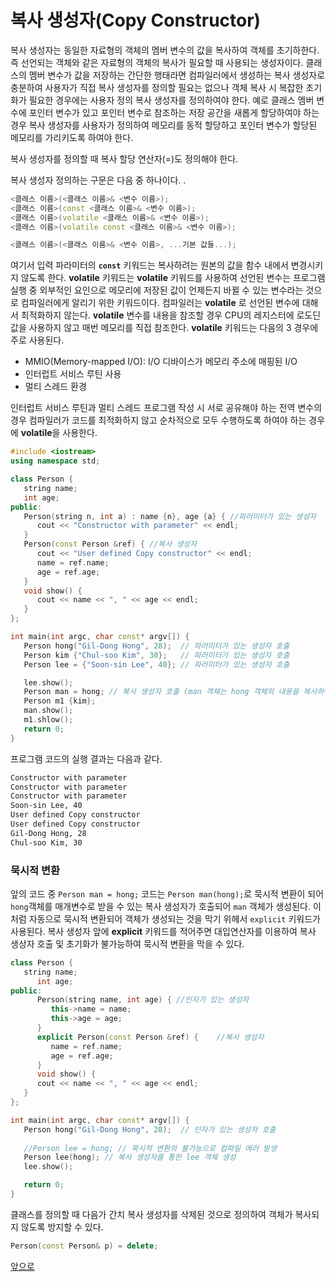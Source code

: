 # 복사 생성자(Copy Constructor)

복사 생성자는 동일한 자료형의 객체의 멤버 변수의 값을 복사하여 객체를 초기하한다. 즉 선언되는 객체와 같은 자료형의 객체의 복사가 필요할 때 사용되는 생성자이다. 클래스의 멤버 변수가 값을 저장하는 간단한 행태라면 컴파일러에서 생성하는 복사 생성자로 충분하여 사용자가 직접 복사 생성자를 정의할 필요는 없으나 객체 복사 시 복잡한 초기화가 필요한 경우에는 사용자 정의 복사 생성자를 정의하여야 한다. 
예로 클래스 멤버 변수에 포인터 변수가 있고 포인터 변수로 참조하는 저장 공간을 새롭게 할당하여야 하는 경우 복사 생성자를 사용자가 정의하여 메모리를 동적 할당하고 포인터 변수가 할당된 메모리를 가리키도록 하여야 한다. 

복사 생성자를 정의할 때 복사 할당 연산자(=)도 정의해야 한다. 

복사 생성자 정의하는 구문은 다음 중 하나이다. .

```c++
<클래스 이름>(<클래스 이름>& <변수 이름>);
<클래스 이름>(const <클래스 이름>& <변수 이름>);
<클래스 이름>(volatile <클래스 이름>& <변수 이름>);
<클래스 이름>(volatile const <클래스 이름>& <변수 이름>);

<클래스 이름>(<클래스 이름>& <변수 이름>, ...기본 값들...);
```
여기서 입력 파라미터의 **```const```** 키워드는 복사하려는 원본의 값을 함수 내에서 변경시키지 않도록 한다. 
**volatile** 키워드는 **volatile** 키워드를 사용하여 선언된 변수는 프로그램 실행 중 외부적인 요인으로 메모리에 저장된 값이 언제든지 바뀔 수 있는 변수라는 것으로 컴파일러에게 알리기 위한 키워드이다. 컴파일러는 **volatile** 로 선언된 변수에 대해서 최적화하지 않는다. **volatile** 변수를 내용을 참조할 경우 CPU의 레지스터에 로도딘 값을 사용하지 않고 매번 메모리를 직접 참조한다. 
**volatile** 키워드는 다음의 3 경우에 주로 사용된다.

* MMIO(Memory-mapped I/O): I/O 디바이스가 메모리 주소에 매핑된 I/O
* 인터럽트 서비스 루틴 사용
* 멀티 스레드 환경 

인터럽트 서비스 루틴과 멀티 스레드 프로그램 작성 시 서로 공유해야 하는 전역 변수의 경우 컴파일러가 코드를 최적화하지 않고 순차적으로 모두 수행하도록 하여야 하는 경우에 **volatile**을 사용한다. 

```c++
#include <iostream>
using namespace std;

class Person {
   string name; 
   int age;      
public:
   Person(string n, int a) : name {n}, age {a} { //파러미터가 있는 생성자
      cout << "Constructor with parameter" << endl;
   }
   Person(const Person &ref) { //복사 생성자
      cout << "User defined Copy constructor" << endl;     
      name = ref.name;
      age = ref.age;
   }
   void show() {
      cout << name << ", " << age << endl;
   }
}; 

int main(int argc, char const* argv[]) {
   Person hong("Gil-Dong Hong", 28);  // 파러미터가 있는 생성자 호출
   Person kim {"Chul-soo Kim", 30};   // 파러미터가 있는 생성자 호출 
   Person lee = {"Soon-sin Lee", 40}; // 파러미터가 있는 생성자 호출 

   lee.show();
   Person man = hong; // 북사 생성자 호출 (man 객체는 hong 객체의 내용을 복사하여 생성)
   Person m1 {kim};
   man.show();
   m1.shlow();
   return 0;
}
```

프로그램 코드의 실행 결과는 다음과 같다.

```bash
Constructor with parameter
Constructor with parameter
Constructor with parameter
Soon-sin Lee, 40
User defined Copy constructor
User defined Copy constructor
Gil-Dong Hong, 28
Chul-soo Kim, 30
```

### 묵시적 변환

앞의 코드 중 ```Person man = hong;``` 코드는 ```Person man(hong);```로 묵시적 변환이 되어 ```hong```객체를 매개변수로 받을 수 있는 복사 생성자가 호출되어 ```man``` 객체가 생성된다. 이처럼 자동으로 묵시적 변환되어 객체가 생성되는 것을 막기 위헤서 ```explicit``` 키워드가 사용된다. 복사 생성자 앞에 **explicit** 키워드를 적어주면 대입연산자를 이용하여 복사 생상자 호출 및 초기화가 불가능하여 묵시적 변환을 막을 수 있다.

```c++
class Person {
   string name; 
      int age;      
public:
      Person(string name, int age) { //인자가 있는 생성자
         this->name = name;
         this->age = age;
      }
      explicit Person(const Person &ref) {    //복사 생성자      
         name = ref.name;
         age = ref.age;
      }
      void show() {
      cout << name << ", " << age << endl;
   }
}; 

int main(int argc, char const* argv[]) {
   Person hong("Gil-Dong Hong", 28);  // 인자가 있는 생성자 호출
   
   //Person lee = hong; // 묵시적 변환의 불가능으로 컴파일 에러 발생
   Person lee(hong); // 복사 생성자를 통한 lee 객체 생성
   lee.show();

   return 0;
}
```
클래스를 정의할 때 다음가 간치 복사 생성자를 삭제된 것으로 정의하여 객체가 복사되지 않도록 방지할 수 있다.

```c++
Person(const Person& p) = delete;
```
[앞으로](https://github.com/geunkim/CPPLectures/edit/master/Class)
